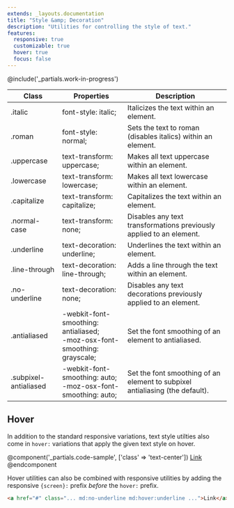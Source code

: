 ```yaml
---
extends: _layouts.documentation
title: "Style &amp; Decoration"
description: "Utilities for controlling the style of text."
features:
  responsive: true
  customizable: true
  hover: true
  focus: false
---
```


@include('_partials.work-in-progress')

<div class="border-t border-grey-lighter">
  <table class="w-full text-left table-collapse">
    <colgroup>
      <col class="w-1/5">
      <col class="w-2/5">
      <col>
    </colgroup>
    <thead>
      <tr>
        <th class="text-sm font-semibold text-grey-darker p-2 bg-grey-lightest">Class</th>
        <th class="text-sm font-semibold text-grey-darker p-2 bg-grey-lightest">Properties</th>
        <th class="text-sm font-semibold text-grey-darker p-2 bg-grey-lightest">Description</th>
      </tr>
    </thead>
    <tbody class="align-baseline">
      <tr>
        <td class="p-2 border-t border-smoke font-mono text-xs text-purple-dark">.italic</td>
        <td class="p-2 border-t border-smoke font-mono text-xs text-blue-dark">font-style: italic;</td>
        <td class="p-2 border-t border-smoke text-sm text-grey-darker">Italicizes the text within an element.</td>
      </tr>
      <tr>
        <td class="p-2 border-t border-smoke-light font-mono text-xs text-purple-dark">.roman</td>
        <td class="p-2 border-t border-smoke-light font-mono text-xs text-blue-dark">font-style: normal;</td>
        <td class="p-2 border-t border-smoke-light text-sm text-grey-darker">Sets the text to roman (disables italics) within an element.</td>
      </tr>
      <tr>
        <td class="p-2 border-t border-smoke-light font-mono text-xs text-purple-dark">.uppercase</td>
        <td class="p-2 border-t border-smoke-light font-mono text-xs text-blue-dark">text-transform: uppercase;</td>
        <td class="p-2 border-t border-smoke-light text-sm text-grey-darker">Makes all text uppercase within an element.</td>
      </tr>
      <tr>
        <td class="p-2 border-t border-smoke-light font-mono text-xs text-purple-dark">.lowercase</td>
        <td class="p-2 border-t border-smoke-light font-mono text-xs text-blue-dark">text-transform: lowercase;</td>
        <td class="p-2 border-t border-smoke-light text-sm text-grey-darker">Makes all text lowercase within an element.</td>
      </tr>
      <tr>
        <td class="p-2 border-t border-smoke-light font-mono text-xs text-purple-dark">.capitalize</td>
        <td class="p-2 border-t border-smoke-light font-mono text-xs text-blue-dark">text-transform: capitalize;</td>
        <td class="p-2 border-t border-smoke-light text-sm text-grey-darker">Capitalizes the text within an element.</td>
      </tr>
      <tr>
        <td class="p-2 border-t border-smoke-light font-mono text-xs text-purple-dark">.normal-case</td>
        <td class="p-2 border-t border-smoke-light font-mono text-xs text-blue-dark">text-transform: none;</td>
        <td class="p-2 border-t border-smoke-light text-sm text-grey-darker">Disables any text transformations previously applied to an element.</td>
      </tr>
      <tr>
        <td class="p-2 border-t border-smoke-light font-mono text-xs text-purple-dark">.underline</td>
        <td class="p-2 border-t border-smoke-light font-mono text-xs text-blue-dark">text-decoration: underline;</td>
        <td class="p-2 border-t border-smoke-light text-sm text-grey-darker">Underlines the text within an element.</td>
      </tr>
      <tr>
        <td class="p-2 border-t border-smoke-light font-mono text-xs text-purple-dark">.line-through</td>
        <td class="p-2 border-t border-smoke-light font-mono text-xs text-blue-dark">text-decoration: line-through;</td>
        <td class="p-2 border-t border-smoke-light text-sm text-grey-darker">Adds a line through the text within an element.</td>
      </tr>
      <tr>
        <td class="p-2 border-t border-smoke-light font-mono text-xs text-purple-dark">.no-underline</td>
        <td class="p-2 border-t border-smoke-light font-mono text-xs text-blue-dark">text-decoration: none;</td>
        <td class="p-2 border-t border-smoke-light text-sm text-grey-darker">Disables any text decorations previously applied to an element.</td>
      </tr>
      <tr>
        <td class="p-2 border-t border-smoke-light font-mono text-xs text-purple-dark">.antialiased</td>
        <td class="p-2 border-t border-smoke-light font-mono text-xs text-blue-dark">
          -webkit-font-smoothing: antialiased;<br>
          -moz-osx-font-smoothing: grayscale;
        </td>
        <td class="p-2 border-t border-smoke-light text-sm text-grey-darker">Set the font smoothing of an element to antialiased.</td>
      </tr>
      <tr>
        <td class="p-2 border-t border-smoke-light font-mono text-xs text-purple-dark whitespace-no-wrap">.subpixel-antialiased</td>
        <td class="p-2 border-t border-smoke-light font-mono text-xs text-blue-dark">
          -webkit-font-smoothing: auto;<br>
          -moz-osx-font-smoothing: auto;
        </td>
        <td class="p-2 border-t border-smoke-light text-sm text-grey-darker">Set the font smoothing of an element to subpixel antialiasing (the default).</td>
      </tr>
    </tbody>
  </table>
</div>

## Hover

In addition to the standard responsive variations, text style utilties also come in `hover:` variations that apply the given text style on hover.

@component('_partials.code-sample', ['class' => 'text-center'])
<a href="#" class="no-underline hover:underline text-blue text-lg">Link</a>
@endcomponent

Hover utilities can also be combined with responsive utilities by adding the responsive `{screen}:` prefix *before* the `hover:` prefix.

```html
<a href="#" class="... md:no-underline md:hover:underline ...">Link</a>
```

